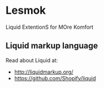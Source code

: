 # Lesmok

Liquid ExtentionS for MOre Komfort

## Liquid markup language

Read about Liquid at:

- http://liquidmarkup.org/
- https://github.com/Shopify/liquid

